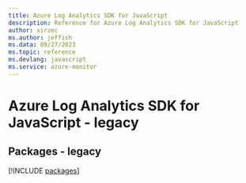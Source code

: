 ```yaml
---
title: Azure Log Analytics SDK for JavaScript
description: Reference for Azure Log Analytics SDK for JavaScript
author: xirzec
ms.author: jeffish
ms.data: 09/27/2023
ms.topic: reference
ms.devlang: javascript
ms.service: azure-monitor
---
```

# Azure Log Analytics SDK for JavaScript - legacy
## Packages - legacy
[!INCLUDE [packages](log-analytics-index.md)]